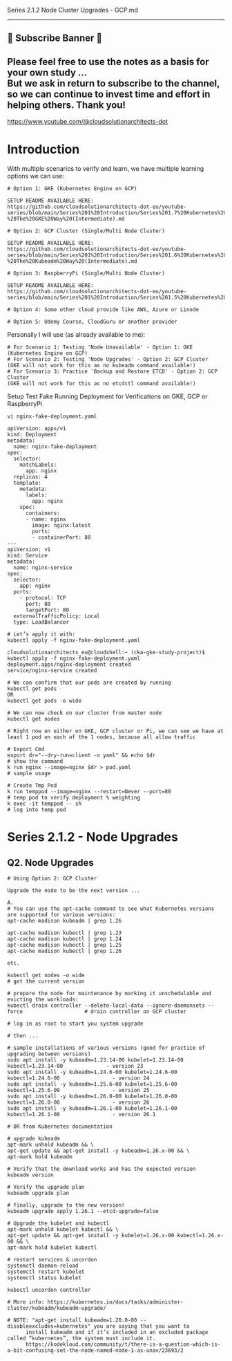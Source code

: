 Series 2.1.2 Node Cluster Upgrades - GCP.md
*******************************************

## 🌟 Subscribe Banner 🌟
## Please feel free to use the notes as a basis for your own study ... <br>But we ask in return to subscribe to the channel, so we can continue to invest time and effort in helping others. Thank you!
https://www.youtube.com/@cloudsolutionarchitects-dot

# Introduction

With multiple scenarios to verify and learn, we have multiple learning options we can use:

    # Option 1: GKE (Kubernetes Engine on GCP)
    
    SETUP README AVAILABLE HERE:
    https://github.com/cloudsolutionarchitects-dot-eu/youtube-series/blob/main/Series%201%20Introduction/Series%201.7%20Kubernetes%20on%20GCP%20Cloud%20-%20The%20GKE%20Way%20(Intermediate).md
    
    # Option 2: GCP Cluster (Single/Multi Node Cluster)
    
    SETUP README AVAILABLE HERE:
    https://github.com/cloudsolutionarchitects-dot-eu/youtube-series/blob/main/Series%201%20Introduction/Series%201.6%20Kubernetes%20on%20GCP%20Cloud%20-%20The%20Kubeadm%20Way%20(Intermediate).md
    
    # Option 3: RaspberryPi (Single/Multi Node Cluster)
    
    SETUP README AVAILABLE HERE:
    https://github.com/cloudsolutionarchitects-dot-eu/youtube-series/blob/main/Series%201%20Introduction/Series%201.5%20Kubernetes%20on%20Raspberry%20Pi%20(Intermediate).md
    
    # Option 4: Some other cloud provide like AWS, Azure or Linode
    
    # Option 5: Udemy Course, CloudGuru or another provider

Personally I will use (as already available to me):

    # For Scenario 1: Testing 'Node Unavailable' - Option 1: GKE (Kubernetes Engine on GCP)
    # For Scenario 2: Testing 'Node Upgrades' - Option 2: GCP Cluster
    (GKE will not work for this as no kubeadm command available!)
    # For Scenario 3: Practice 'Backup and Restore ETCD' - Option 2: GCP Cluster
    (GKE will not work for this as no etcdctl command available!)

Setup Test Fake Running Deployment for Verifications on GKE, GCP or RaspberryPi

    vi nginx-fake-deployment.yaml

    apiVersion: apps/v1
    kind: Deployment
    metadata:
      name: nginx-fake-deployment
    spec:
      selector:
        matchLabels:
          app: nginx
      replicas: 4
      template:
        metadata:
          labels:
            app: nginx
        spec:
          containers:
          - name: nginx
            image: nginx:latest
            ports:
            - containerPort: 80
    ---
    apiVersion: v1
    kind: Service
    metadata:
      name: nginx-service
    spec:
      selector:
        app: nginx
      ports:
        - protocol: TCP
          port: 80
          targetPort: 80
      externalTrafficPolicy: Local
      type: LoadBalancer

    # Let’s apply it with:
    kubectl apply -f nginx-fake-deployment.yaml
    
    cloudsolutionarchitects_eu@cloudshell:~ (cka-gke-study-project)$ kubectl apply -f nginx-fake-deployment.yaml
    deployment.apps/nginx-deployment created
    service/nginx-service created

    # We can confirm that our pods are created by running
    kubectl get pods
    OR
    kubectl get pods -o wide
    
    # We can now check on our cluster from master node
    kubectl get nodes

    # Right now on either on GKE, GCP cluster or Pi, we can see we have at least 1 pod on each of the 1 nodes, because all allow traffic
    
    # Export Cmd
    export dr="--dry-run=client -o yaml" && echo $dr                            # show the command
    k run nginx --image=nginx $dr > pod.yaml                                    # sample usage

    # Create Tmp Pod
    k run temppod --image=nginx --restart=Never --port=80                       # temp pod to verify deployment % weighting
    k exec -it temppod -- sh                                                    # log into temp pod

# Series 2.1.2 - Node Upgrades

## Q2. Node Upgrades
    # Using Option 2: GCP Cluster

    Upgrade the node to be the next version ...

    A.
    # You can use the apt-cache command to see what Kubernetes versions are supported for various versions:
    apt-cache madison kubeadm | grep 1.26
    
    apt-cache madison kubectl | grep 1.23
    apt-cache madison kubectl | grep 1.24
    apt-cache madison kubectl | grep 1.25
    apt-cache madison kubectl | grep 1.26
    
    etc.
    
    kubectl get nodes -o wide                                                                   # get the current version
    
    # prepare the node for maintenance by marking it unschedulable and evicting the workloads:
    kubectl drain controller --delete-local-data --ignore-daemonsets --force                    # drain controller on GCP cluster
    
    # log in as root to start you system upgrade
    
    # then ...

    # sample installations of various versions (good for practice of upgrading between versions)
    sudo apt install -y kubeadm=1.23.14-00 kubelet=1.23.14-00 kubectl=1.23.14-00              - version 23
    sudo apt install -y kubeadm=1.24.6-00 kubelet=1.24.6-00 kubectl=1.24.6-00                 - version 24
    sudo apt install -y kubeadm=1.25.6-00 kubelet=1.25.6-00 kubectl=1.25.6-00                 - version 25
    sudo apt install -y kubeadm=1.26.0-00 kubelet=1.26.0-00 kubectl=1.26.0-00                 - version 26
    sudo apt install -y kubeadm=1.26.1-00 kubelet=1.26.1-00 kubectl=1.26.1-00                 - version 26.1
    
    # OR from Kubernetes documentation

    # upgrade kubeadm
    apt-mark unhold kubeadm && \
    apt-get update && apt-get install -y kubeadm=1.26.x-00 && \
    apt-mark hold kubeadm
    
    # Verify that the download works and has the expected version
    kubeadm version
    
    # Verify the upgrade plan
    kubeadm upgrade plan
    
    # finally, upgrade to the new version!
    kubeadm upgrade apply 1.26.1 --etcd-upgrade=false
    
    # Upgrade the kubelet and kubectl
    apt-mark unhold kubelet kubectl && \
    apt-get update && apt-get install -y kubelet=1.26.x-00 kubectl=1.26.x-00 && \
    apt-mark hold kubelet kubectl
    
    # restart services & uncordon
    systemctl daemon-reload
    systemctl restart kubelet
    systemctl status kubelet
    
    kubectl uncordon controller
    
    # More info: https://kubernetes.io/docs/tasks/administer-cluster/kubeadm/kubeadm-upgrade/

    # NOTE: "apt-get install kubeadm=1.20.0-00 --disableexcludes=kubernetes" you are saying that you want to 
          install kubeadm and if it’s included in an excluded package called “kubernetes”, the system must include it.
          https://kodekloud.com/community/t/there-is-a-question-which-is-a-bit-confusing-set-the-node-named-node-1-as-unav/23693/2

